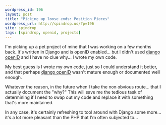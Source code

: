```yaml
---
wordpress_id: 196
layout: post
title: "Picking up loose ends: Position Pieces"
wordpress_url: http://spindrop.us/?p=196
site: spindrop
tags: [spindrop, openid, projects]
---
```

I'm picking up a pet project of mine that I was working on a few months back.  It's written in Django and is openID enabled... but I didn't used [django openID][d] and I have no clue why... I wrote my own code.

My best guess is I wrote my own code, just so I could understand it better, and that perhaps [django openID][d] wasn't mature enough or documented well enough.

Whatever the reason, in the future when I take the non obvious route... that I actually document the "why?"  This will save me the tedious task of determining if I need to swap out my code and replace it with something that's more maintained.

In any case, it's certainly refreshing to tool around with Django some more... it's a lot more pleasant than the PHP that I'm often subjected to...



[d]: http://code.google.com/p/django-openid/
